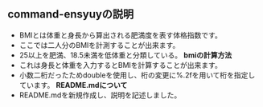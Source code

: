 ## **command-ensyuyの説明**
- BMIとは体重と身長から算出される肥満度を表す体格指数です。
- ここでは二人分のBMIを計測することが出来ます。
- 25以上を肥満、18.5未満を低体重と分類している。
   **bmiの計算方法**
- これは身長と体重を入力するとBMIを計算することが出来ます。
- 小数二桁だったためdoubleを使用し、桁の変更に%.2fを用いて桁を指定しています。
   **README.mdについて**
- README.mdを新規作成し、説明を記述しました。
